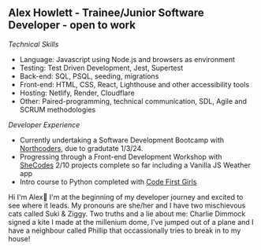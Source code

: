 ## Alex Howlett - Trainee/Junior Software Developer - open to work 

*Technical Skills*

- Language: Javascript using Node.js and browsers as environment
- Testing: Test Driven Development, Jest, Supertest
- Back-end: SQL, PSQL, seeding, migrations
- Front-end: HTML, CSS, React, Lighthouse and other accessibility tools
- Hosting: Netlify, Render, Cloudflare
- Other: Paired-programming, technical communication, SDL, Agile and SCRUM methodologies

*Developer Experience*

- Currently undertaking a Software Development Bootcamp with [Northcoders](https://northcoders.com/), due to gradutate 1/3/24.
- Progressing through a Front-end Development Workshop with [SheCodes](https://www.shecodes.io/) 2/10 projects complete so far including a Vanilla JS Weather app
- Intro course to Python completed with [Code First Girls](https://codefirstgirls.com/)

Hi I'm Alex🐣 I'm at the beginning of my developer journey and excited to see where it leads. 
My pronouns are she/her and I have two mischievous cats called Suki & Ziggy.
Two truths and a lie about me: Charlie Dimmock signed a kite I made at the millenium dome, I've jumped out of a plane and I have a neighbour called Phillip that occassionally tries to break in to my house!

<!--
**alehow84/alehow84** is a ✨ _special_ ✨ repository because its `README.md` (this file) appears on your GitHub profile.

Here are some ideas to get you started:

- 🔭 I’m currently working on ...
- 🌱 I’m currently learning ...
- 👯 I’m looking to collaborate on ...
- 🤔 I’m looking for help with ...
- 💬 Ask me about ...
- 📫 How to reach me: ...
- 😄 Pronouns: ...
- ⚡ Fun fact: ...
-->
